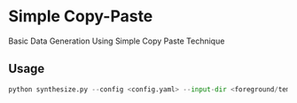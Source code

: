 # Simple Copy-Paste
Basic Data Generation Using Simple Copy Paste Technique

## Usage
```python
python synthesize.py --config <config.yaml> --input-dir <foreground/template folder> --output-dir <save synthesized image> --repeat <loop repeat>
```

